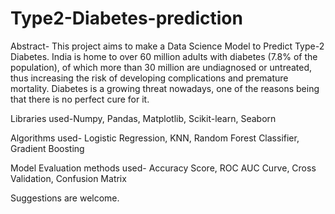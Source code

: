 # Type2-Diabetes-prediction
Abstract-
This project aims to make a Data Science Model to Predict Type-2 Diabetes. 
India is home to over 60 million adults with diabetes (7.8% of the population), of which more than 30 million are undiagnosed or untreated, thus increasing the risk of developing complications and premature mortality. Diabetes is a growing threat nowadays, one of the reasons being that there is no perfect cure for it. 

Libraries used-Numpy, Pandas, Matplotlib, Scikit-learn, Seaborn

Algorithms used- Logistic Regression, KNN, Random Forest Classifier, Gradient Boosting

Model Evaluation methods used- Accuracy Score, ROC AUC Curve, Cross Validation, Confusion Matrix

Suggestions are welcome.



